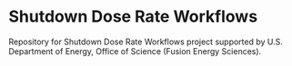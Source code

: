 # Shutdown Dose Rate Workflows

Repository for Shutdown Dose Rate Workflows project supported by U.S. Department
of Energy, Office of Science (Fusion Energy Sciences).
